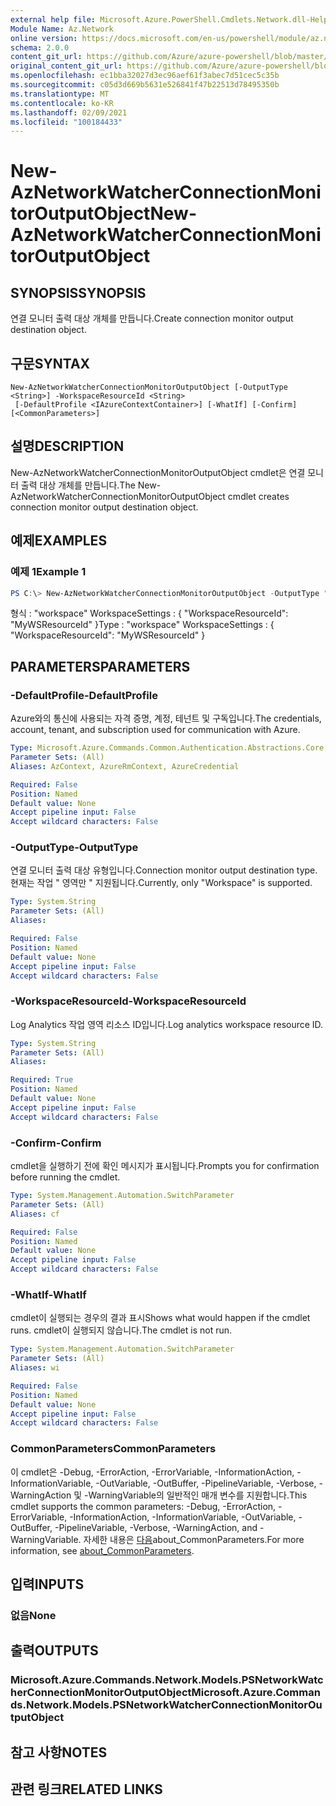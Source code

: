 ```yaml
---
external help file: Microsoft.Azure.PowerShell.Cmdlets.Network.dll-Help.xml
Module Name: Az.Network
online version: https://docs.microsoft.com/en-us/powershell/module/az.network/new-aznetworkwatcherconnectionmonitoroutputobject
schema: 2.0.0
content_git_url: https://github.com/Azure/azure-powershell/blob/master/src/Network/Network/help/New-AzNetworkWatcherConnectionMonitorOutputObject.md
original_content_git_url: https://github.com/Azure/azure-powershell/blob/master/src/Network/Network/help/New-AzNetworkWatcherConnectionMonitorOutputObject.md
ms.openlocfilehash: ec1bba32027d3ec96aef61f3abec7d51cec5c35b
ms.sourcegitcommit: c05d3d669b5631e526841f47b22513d78495350b
ms.translationtype: MT
ms.contentlocale: ko-KR
ms.lasthandoff: 02/09/2021
ms.locfileid: "100184433"
---
```

# <span data-ttu-id="6a360-101">New-AzNetworkWatcherConnectionMonitorOutputObject</span><span class="sxs-lookup"><span data-stu-id="6a360-101">New-AzNetworkWatcherConnectionMonitorOutputObject</span></span>

## <span data-ttu-id="6a360-102">SYNOPSIS</span><span class="sxs-lookup"><span data-stu-id="6a360-102">SYNOPSIS</span></span>
<span data-ttu-id="6a360-103">연결 모니터 출력 대상 개체를 만듭니다.</span><span class="sxs-lookup"><span data-stu-id="6a360-103">Create connection monitor output destination object.</span></span>

## <span data-ttu-id="6a360-104">구문</span><span class="sxs-lookup"><span data-stu-id="6a360-104">SYNTAX</span></span>

```
New-AzNetworkWatcherConnectionMonitorOutputObject [-OutputType <String>] -WorkspaceResourceId <String>
 [-DefaultProfile <IAzureContextContainer>] [-WhatIf] [-Confirm] [<CommonParameters>]
```

## <span data-ttu-id="6a360-105">설명</span><span class="sxs-lookup"><span data-stu-id="6a360-105">DESCRIPTION</span></span>
<span data-ttu-id="6a360-106">New-AzNetworkWatcherConnectionMonitorOutputObject cmdlet은 연결 모니터 출력 대상 개체를 만듭니다.</span><span class="sxs-lookup"><span data-stu-id="6a360-106">The New-AzNetworkWatcherConnectionMonitorOutputObject cmdlet creates connection monitor output destination object.</span></span>

## <span data-ttu-id="6a360-107">예제</span><span class="sxs-lookup"><span data-stu-id="6a360-107">EXAMPLES</span></span>

### <span data-ttu-id="6a360-108">예제 1</span><span class="sxs-lookup"><span data-stu-id="6a360-108">Example 1</span></span>
```powershell
PS C:\> New-AzNetworkWatcherConnectionMonitorOutputObject -OutputType "workspace" -WorkspaceResourceId MyWSResourceId
```

<span data-ttu-id="6a360-109">형식 : "workspace" WorkspaceSettings : { "WorkspaceResourceId": "MyWSResourceId" }</span><span class="sxs-lookup"><span data-stu-id="6a360-109">Type              : "workspace" WorkspaceSettings : { "WorkspaceResourceId": "MyWSResourceId" }</span></span>

## <span data-ttu-id="6a360-110">PARAMETERS</span><span class="sxs-lookup"><span data-stu-id="6a360-110">PARAMETERS</span></span>

### <span data-ttu-id="6a360-111">-DefaultProfile</span><span class="sxs-lookup"><span data-stu-id="6a360-111">-DefaultProfile</span></span>
<span data-ttu-id="6a360-112">Azure와의 통신에 사용되는 자격 증명, 계정, 테넌트 및 구독입니다.</span><span class="sxs-lookup"><span data-stu-id="6a360-112">The credentials, account, tenant, and subscription used for communication with Azure.</span></span>

```yaml
Type: Microsoft.Azure.Commands.Common.Authentication.Abstractions.Core.IAzureContextContainer
Parameter Sets: (All)
Aliases: AzContext, AzureRmContext, AzureCredential

Required: False
Position: Named
Default value: None
Accept pipeline input: False
Accept wildcard characters: False
```

### <span data-ttu-id="6a360-113">-OutputType</span><span class="sxs-lookup"><span data-stu-id="6a360-113">-OutputType</span></span>
<span data-ttu-id="6a360-114">연결 모니터 출력 대상 유형입니다.</span><span class="sxs-lookup"><span data-stu-id="6a360-114">Connection monitor output destination type.</span></span> <span data-ttu-id="6a360-115">현재는 작업 \" 영역만 \" 지원됩니다.</span><span class="sxs-lookup"><span data-stu-id="6a360-115">Currently, only \"Workspace\" is supported.</span></span>

```yaml
Type: System.String
Parameter Sets: (All)
Aliases:

Required: False
Position: Named
Default value: None
Accept pipeline input: False
Accept wildcard characters: False
```

### <span data-ttu-id="6a360-116">-WorkspaceResourceId</span><span class="sxs-lookup"><span data-stu-id="6a360-116">-WorkspaceResourceId</span></span>
<span data-ttu-id="6a360-117">Log Analytics 작업 영역 리소스 ID입니다.</span><span class="sxs-lookup"><span data-stu-id="6a360-117">Log analytics workspace resource ID.</span></span>

```yaml
Type: System.String
Parameter Sets: (All)
Aliases:

Required: True
Position: Named
Default value: None
Accept pipeline input: False
Accept wildcard characters: False
```

### <span data-ttu-id="6a360-118">-Confirm</span><span class="sxs-lookup"><span data-stu-id="6a360-118">-Confirm</span></span>
<span data-ttu-id="6a360-119">cmdlet을 실행하기 전에 확인 메시지가 표시됩니다.</span><span class="sxs-lookup"><span data-stu-id="6a360-119">Prompts you for confirmation before running the cmdlet.</span></span>

```yaml
Type: System.Management.Automation.SwitchParameter
Parameter Sets: (All)
Aliases: cf

Required: False
Position: Named
Default value: None
Accept pipeline input: False
Accept wildcard characters: False
```

### <span data-ttu-id="6a360-120">-WhatIf</span><span class="sxs-lookup"><span data-stu-id="6a360-120">-WhatIf</span></span>
<span data-ttu-id="6a360-121">cmdlet이 실행되는 경우의 결과 표시</span><span class="sxs-lookup"><span data-stu-id="6a360-121">Shows what would happen if the cmdlet runs.</span></span>
<span data-ttu-id="6a360-122">cmdlet이 실행되지 않습니다.</span><span class="sxs-lookup"><span data-stu-id="6a360-122">The cmdlet is not run.</span></span>

```yaml
Type: System.Management.Automation.SwitchParameter
Parameter Sets: (All)
Aliases: wi

Required: False
Position: Named
Default value: None
Accept pipeline input: False
Accept wildcard characters: False
```

### <span data-ttu-id="6a360-123">CommonParameters</span><span class="sxs-lookup"><span data-stu-id="6a360-123">CommonParameters</span></span>
<span data-ttu-id="6a360-124">이 cmdlet은 -Debug, -ErrorAction, -ErrorVariable, -InformationAction, -InformationVariable, -OutVariable, -OutBuffer, -PipelineVariable, -Verbose, -WarningAction 및 -WarningVariable의 일반적인 매개 변수를 지원합니다.</span><span class="sxs-lookup"><span data-stu-id="6a360-124">This cmdlet supports the common parameters: -Debug, -ErrorAction, -ErrorVariable, -InformationAction, -InformationVariable, -OutVariable, -OutBuffer, -PipelineVariable, -Verbose, -WarningAction, and -WarningVariable.</span></span> <span data-ttu-id="6a360-125">자세한 내용은 [다음](http://go.microsoft.com/fwlink/?LinkID=113216)about_CommonParameters.</span><span class="sxs-lookup"><span data-stu-id="6a360-125">For more information, see [about_CommonParameters](http://go.microsoft.com/fwlink/?LinkID=113216).</span></span>

## <span data-ttu-id="6a360-126">입력</span><span class="sxs-lookup"><span data-stu-id="6a360-126">INPUTS</span></span>

### <span data-ttu-id="6a360-127">없음</span><span class="sxs-lookup"><span data-stu-id="6a360-127">None</span></span>

## <span data-ttu-id="6a360-128">출력</span><span class="sxs-lookup"><span data-stu-id="6a360-128">OUTPUTS</span></span>

### <span data-ttu-id="6a360-129">Microsoft.Azure.Commands.Network.Models.PSNetworkWatcherConnectionMonitorOutputObject</span><span class="sxs-lookup"><span data-stu-id="6a360-129">Microsoft.Azure.Commands.Network.Models.PSNetworkWatcherConnectionMonitorOutputObject</span></span>

## <span data-ttu-id="6a360-130">참고 사항</span><span class="sxs-lookup"><span data-stu-id="6a360-130">NOTES</span></span>

## <span data-ttu-id="6a360-131">관련 링크</span><span class="sxs-lookup"><span data-stu-id="6a360-131">RELATED LINKS</span></span>
